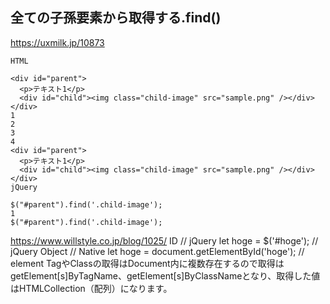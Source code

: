 ## 全ての子孫要素から取得する.find()
https://uxmilk.jp/10873

```
HTML

<div id="parent">
  <p>テキスト1</p>
  <div id="child"><img class="child-image" src="sample.png" /></div>
</div>
1
2
3
4
<div id="parent">
  <p>テキスト1</p>
  <div id="child"><img class="child-image" src="sample.png" /></div>
</div>
jQuery

$("#parent").find('.child-image');
1
$("#parent").find('.child-image');
```


https://www.willstyle.co.jp/blog/1025/
ID
// jQuery
let hoge = $('#hoge'); // jQuery Object
// Native
let hoge = document.getElementById('hoge'); // element
TagやClassの取得はDocument内に複数存在するので取得はgetElement[s]ByTagName、getElement[s]ByClassNameとなり、取得した値はHTMLCollection（配列）になります。
